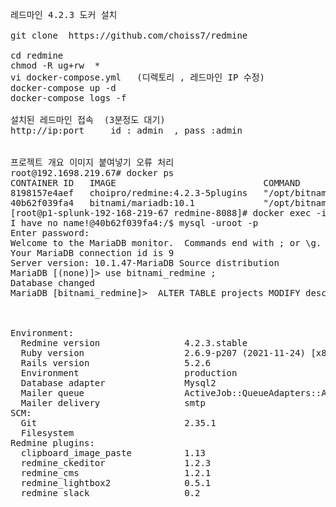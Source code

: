 <pre>

레드마인 4.2.3 도커 설치

git clone  https://github.com/choiss7/redmine

cd redmine
chmod -R ug+rw  * 
vi docker-compose.yml   (디렉토리 , 레드마인 IP 수정)
docker-compose up -d    
docker-compose logs -f 
  
설치된 레드마인 접속  (3분정도 대기)
http://ip:port     id : admin  , pass :admin 


프로젝트 개요 이미지 붙여넣기 오류 처리  
root@192.1698.219.67# docker ps
CONTAINER ID   IMAGE                            COMMAND                  CREATED       STATUS         PORTS                                       NAMES
8198157e4aef   choipro/redmine:4.2.3-5plugins   "/opt/bitnami/script…"   5 hours ago   Up 5 minutes   0.0.0.0:8088->3000/tcp, :::8088->3000/tcp   redmine-8088_redmine_1
40b62f039fa4   bitnami/mariadb:10.1             "/opt/bitnami/script…"   5 hours ago   Up 5 minutes   3306/tcp                                    redmine-8088_mariadb_1
[root@p1-splunk-192-168-219-67 redmine-8088]# docker exec -it 40b62f039fa4 /bin/bash
I have no name!@40b62f039fa4:/$ mysql -uroot -p
Enter password: 
Welcome to the MariaDB monitor.  Commands end with ; or \g.
Your MariaDB connection id is 9
Server version: 10.1.47-MariaDB Source distribution
MariaDB [(none)]> use bitnami_redmine ;
Database changed
MariaDB [bitnami_redmine]>  ALTER TABLE projects MODIFY description MEDIUMTEXT; 

  

Environment:
  Redmine version                4.2.3.stable
  Ruby version                   2.6.9-p207 (2021-11-24) [x86_64-linux]
  Rails version                  5.2.6
  Environment                    production
  Database adapter               Mysql2
  Mailer queue                   ActiveJob::QueueAdapters::AsyncAdapter
  Mailer delivery                smtp
SCM:
  Git                            2.35.1
  Filesystem                     
Redmine plugins:
  clipboard_image_paste          1.13
  redmine_ckeditor               1.2.3
  redmine_cms                    1.2.1
  redmine_lightbox2              0.5.1
  redmine_slack                  0.2  
</pre>
